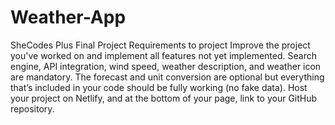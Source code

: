 # Weather-App
SheCodes Plus Final Project
Requirements to project
Improve the project you've worked on and implement all features not yet implemented. Search engine, API integration, wind speed, weather description, and weather icon are mandatory. The forecast and unit conversion are optional but everything that’s included in your code should be fully working (no fake data).
Host your project on Netlify, and at the bottom of your page, link to your GitHub repository.
